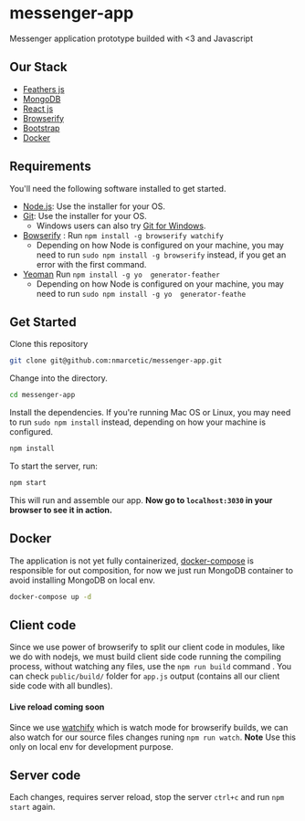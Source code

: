 # messenger-app
Messenger application prototype builded with <3 and Javascript
## Our Stack
- [Feathers js](http://feathersjs.com/)
- [MongoDB](https://www.mongodb.com/)
- [React js](https://facebook.github.io/react/)
- [Browserify](http://browserify.org/)
- [Bootstrap](http://getbootstrap.com/)
- [Docker](https://www.docker.com/)


## Requirements

You'll need the following software installed to get started.

  - [Node.js](http://nodejs.org): Use the installer for your OS.
  - [Git](http://git-scm.com/downloads): Use the installer for your OS.
    - Windows users can also try [Git for Windows](http://git-for-windows.github.io/).
  - [Bowserify](http://browserify.org/) : Run `npm install -g browserify watchify`
    - Depending on how Node is configured on your machine, you may need to run `sudo npm install -g browserify` instead, if you get an error with the first command.
- [Yeoman](http://yeoman.io/generators/) Run `npm install -g yo  generator-feather`
    - Depending on how Node is configured on your machine, you may need to run `sudo npm install -g yo  generator-feathe`


## Get Started

Clone this repository

```bash
git clone git@github.com:nmarcetic/messenger-app.git
```

Change into the directory.

```bash
cd messenger-app
```

Install the dependencies. If you're running Mac OS or Linux, you may need to run `sudo npm install` instead, depending on how your machine is configured.

```bash
npm install
```

To start the server, run:

```bash
npm start
```
This will run and assemble our  app.
 **Now go to `localhost:3030` in your browser to see it in action.**

## Docker
The application is not yet fully containerized,  [docker-compose](https://docs.docker.com/compose/) is responsible for out composition, for now we just run MongoDB container to avoid installing MongoDB on local env.
```bash
docker-compose up -d
```



## Client code
Since we use power of browserify to split our client code in modules, like we do with nodejs, we must build client side code running the compiling process, without watching any files, use the `npm run build` command .
You can check `public/build/` folder for `app.js` output (contains all our client side code with all bundles).


#### Live reload coming soon
Since we use [watchify](https://github.com/substack/watchify) which is watch mode for browserify builds, we can also watch for our source files changes runing `npm run watch`.  **Note** Use this only on local env for development purpose.
## Server code
Each changes, requires server reload, stop the server `ctrl+c` and run `npm start` again.
